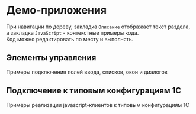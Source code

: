 # Демо-приложения
При навигации по дереву, закладка `Описание` отображает текст раздела, а закладка `JavaScript` - контекстные примеры кода.<br />Код можно редактировать по месту и выполнять.

## Элементы управления
Примеры подключения полей ввода, списков, окон и диалогов

## Подключение к типовым конфигурациям 1С
Примеры реализации javascript-клиентов к типовым конфигурациям 1С